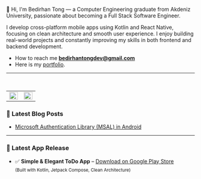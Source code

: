 <p align="center">
  
👾 Hi, I'm Bedirhan Tong — a Computer Engineering graduate from Akdeniz University, passionate about becoming a Full Stack Software Engineer.

I develop cross-platform mobile apps using Kotlin and React Native, focusing on clean architecture and smooth user experience. I enjoy building real-world projects and constantly improving my skills in both frontend and backend development.



- How to reach me **bedirhantongdev@gmail.com**
- Here is my [portfolio](https://bedirhantongdev.web.app/).

---

<br />
<table><tr><td  width="50%">
<img src="https://github-readme-stats.vercel.app/api?username=bedirhantong&show_icons=true&count_private=true&hide_border=true" align="left" style="width: 100%" />
</td>
<td  width="50%">
<img src="https://github-readme-stats.vercel.app/api/top-langs/?username=bedirhantong&hide_border=true&count_private=false&layout=compact" align="left" style="width: 100%" />
</td></tr></table> 

### 📝 Latest Blog Posts

- [Microsoft Authentication Library (MSAL) in Android](https://bedirhantongdev.vercel.app/blog/microsoft-authentication-library-msal-in-android)

---

### 📱 Latest App Release

- ✅ **Simple & Elegant ToDo App** – [Download on Google Play Store](https://play.google.com/store/apps/details?id=com.appvalence.todo)  
  <sub>(Built with Kotlin, Jetpack Compose, Clean Architecture)</sub>
